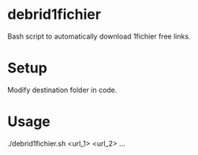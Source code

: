 # debrid1fichier
Bash script to automatically download 1fichier free links.


# Setup<a id="orgheadline2"></a>
Modify destination folder in code.


# Usage<a id="orgheadline2"></a>
./debrid1fichier.sh <url_1> <url_2> ...
